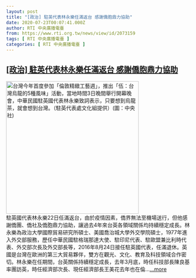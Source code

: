 ```yaml
---
layout: post
title: "[政治] 駐英代表林永樂任滿返台 感謝僑胞鼎力協助"
date: 2020-07-23T00:07:41.000Z
author: RTI 中央廣播電臺
from: https://www.rti.org.tw/news/view/id/2073159
tags: [ RTI 中央廣播電臺 ]
categories: [ RTI 中央廣播電臺 ]
---
```

<!--1595462861000-->
[[政治] 駐英代表林永樂任滿返台 感謝僑胞鼎力協助](https://www.rti.org.tw/news/view/id/2073159)
------

<div>
<img src="https://static.rti.org.tw/assets/thumbnails/2018/07/28/20170504000022M.jpg" width="360" alt="台灣今年首度參加「倫敦精緻工藝週」，推出「伍：台灣烏龍的5種風味」活動，當地時間3日晚間舉行開幕晚會，中華民國駐英國代表林永樂致詞表示，只要想到烏龍茶，就會想到台灣。（駐英代表處文化組提供）(圖：中央社)" title="台灣今年首度參加「倫敦精緻工藝週」，推出「伍：台灣烏龍的5種風味」活動，當地時間3日晚間舉行開幕晚會，中華民國駐英國代表林永樂致詞表示，只要想到烏龍茶，就會想到台灣。（駐英代表處文化組提供）(圖：中央社)"><br>駐英國代表林永樂22日任滿返台，由於疫情因素，僑界無法至機場送行，但他感謝僑團、僑社及僑胞鼎力協助，讓過去4年來台英各領域關係均持續穩定成長。林永樂為政治大學國際貿易研究所碩士、美國喬治城大學外交學院碩士，1977年進入外交部服務，歷任中華民國駐格瑞那達大使、駐印尼代表、駐歐盟兼比利時代表、外交部次長及外交部長等，2016年8月24日接任駐英國代表，任滿退休。英國是台灣在歐洲的第三大貿易夥伴，雙方在觀光、文化、教育及科技領域合作密切。林永樂在任期間，台英關係持續穩定成長，去年3月底，時任科技部長陳良基率團訪英，時任經濟部次長、現任經濟部長王美花去年也在倫...<a target="_blank" href="https://www.rti.org.tw/news/view/id/2073159">...more</a>
</div>
